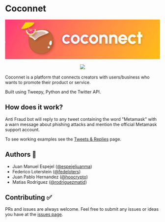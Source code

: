 # Coconnet
![](img/header3.png)

<div align="center">
<img src="https://img.shields.io/github/stars/Coconnect-ethBogota/coconnect-app?style=social" />
</div>

Coconnet is a platform that connects creators with users/business who wants to promote their product or service.

Built using Tweepy, Python and the Twitter API.

## How does it work?
Anti Fraud bot will reply to any tweet containing the word "Metamask" with a warn message about phishing attacks and mention the official Metamask support account.

To see working examples see the [Tweets & Replies](https://twitter.com/antifraudbot/with_replies) page.

## Authors 👦

- Juan Manuel Espejel ([@espejeljuanma](https://twitter.com/espejeljuanma))
- Federico Loterstein ([@fedeloters](https://twitter.com/fedeloters))
- Juan Pablo Hernandez ([@hoocrypto](https://twitter.com/HooCrypto))
- Matias Rodriguez ([@rodriguezmatid](https://twitter.com/rodriguezmatid))

## Contributing ✅
PRs and issues are always welcome. Feel free to submit any issues or ideas you have at the [issues page](https://github.com/Coconnect-ethBogota/coconnect-app/issues).
